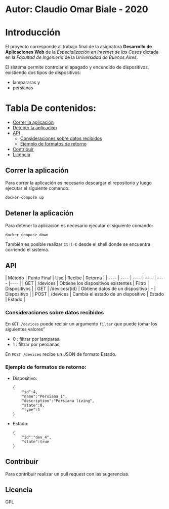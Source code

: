 # Autor:  Claudio Omar Biale - 2020

# Introducción

El proyecto corresponde al trabajo final de la asignatura **Desarrollo de Aplicaciones Web** de la *Especialización en Internet de las Cosas* dictada en la *Facultad de Ingenieria* de la *Universidad de Buenos Aires*.

El sistema permite controlar el apagado y encendido de dispositivos, existiendo dos tipos de dispositivos:
- lampararas y
- persianas


Tabla De contenidos:
=========================
* [Correr la aplicación](#Correr-la-aplicación)  
* [Detener la aplicación](#Detener-la-aplicación)
* [API](#API)
    * [Consideraciones sobre datos recibidos](#Consideraciones-sobre-datos-recibidos)
    * [Ejemplo de formatos de retorno](#Ejemplo-de-formatos-de-retorno)    
* [Contribuir](#Contribuir)
* [Licencia](#Licencia)



## Correr la aplicación

Para correr la aplicación es necesario descargar el repositorio y luego ejecutar el siguiente comando:

```sh
docker-compose up
```

## Detener la aplicación

Para detener la aplicación es necesario ejecutar el siguiente comando:

```sh
docker-compose down
```

También es posible realizar `Ctrl-C` desde el shell donde se encuentra corriendo el sistema.

## API

| Método | Punto Final |  Uso | Recibe | Retorna |
| ---- | ---- | ---- | ---- | ---- |---- |
| GET | /devices | Obtiene los dispositivos existentes | Filtro | Dispositivos |
| GET | /devices/{id} | Obtiene datos de un dispositivo | - | Dispositivo |
| POST | /devices | Cambia el estado de un dispositivo | Estado | Estado |

### Consideraciones sobre datos recibidos

En `GET /devices` puede recibir un argumento `filter` que puede tomar los siguientes valores"
- 0 :  filtrar por lamparas.
- 1 :  filtrar por persianas.

En `POST /devices` recibe un JSON de formato Estado.

### Ejemplo de formatos de retorno:

- Dispositivo:

    ```
    {
        "id":4,
        "name":"Persiana 1",
        "description":"Persiana living",
        "state":0,
        "type":1
    }
    ```
- Estado:

    ```
    {
        "id":"dev_4",
        "state":true
    }
    ```

## Contribuir

Para contribuir realizar un pull request con las sugerencias.

## Licencia

GPL

